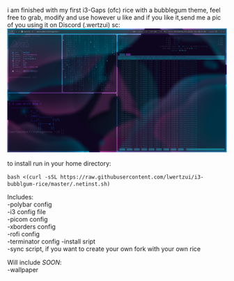 i am finished with my first i3-Gaps (ofc) rice with a bubblegum theme, 
feel free to grab, modify and use however u like and if you like it,send me a pic of you using it on Discord (.wertzui)
sc:
![screenshot](./pictures/desktop.png)

to install run in your home directory:  
```
bash <(curl -sSL https://raw.githubusercontent.com/lwertzui/i3-bubblgum-rice/master/.netinst.sh)
```

Includes:  
-polybar config  
-i3 config file  
-picom config  
-xborders config  
-rofi config  
-terminator config
-install sript  
-sync script, if you want to create your own fork with your own rice  

Will include *SOON*:  
-wallpaper  
<!-- _nothing to see here, move on :3_ -->
